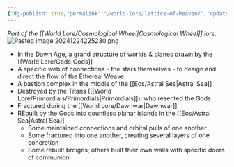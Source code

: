 ```yaml
---
{"dg-publish":true,"permalink":"/world-lore/lattice-of-heaven/","updated":"2024-12-24T21:52:32.462-06:00"}
---
```


*Part of the [[World Lore/Cosmological Wheel\|Cosmological Wheel]] lore.*
![Pasted image 20241224225230.png](/img/user/Images/Pasted%20image%2020241224225230.png)
- In the Dawn Age, a grand structure of worlds & planes drawn by the [[World Lore/Gods\|Gods]]
- A specific web of connections - the stars themselves - to design and direct the flow of the Ethereal Weave
- A bastion complex in the middle of the [[Eos/Astral Sea\|Astral Sea]]
- Destroyed by the Titans ([[World Lore/Primordials/Primordials\|Primordials]]), who resented the Gods
- Fractured during the [[World Lore/Dawnwar\|Dawnwar]]
- REbuilt by the Gods into countless planar islands in the [[Eos/Astral Sea\|Astral Sea]]
	- Some maintained connections and orbital pulls of one another
	- Some fractured into one another, creating several layers of one concretion
	- Some rebuilt brdiges, others built their own walls with specific doors of communion